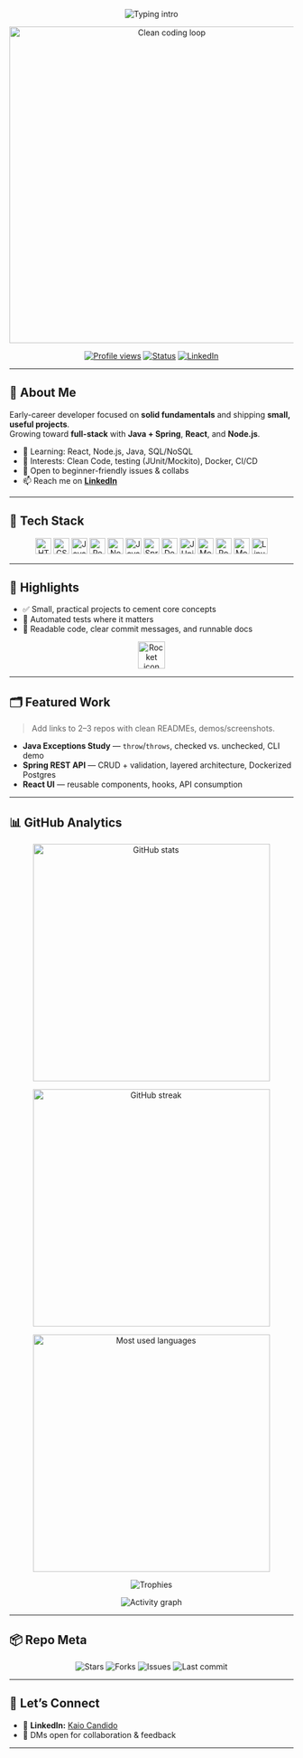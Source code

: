 <!-- Hero -->
<p align="center">
  <img 
    src="https://readme-typing-svg.herokuapp.com?font=Fira+Code&weight=700&size=26&pause=1100&color=00F7FF&center=true&vCenter=true&width=720&lines=Hi%2C+I'm+Kaio+%F0%9F%91%8B;Full-Stack+Developer+in+progress;Java+%2B+Spring+%7C+React+%7C+Node.js;Always+learning%2C+always+building" 
    alt="Typing intro"
  />
</p>

<!-- GIF autoplay (usa .gif direto, inicia sozinho e em loop) -->
<p align="center">
  <img src="https://media.giphy.com/media/26Fxy3Iz1ari8oytO/giphy.gif" width="560" alt="Clean coding loop" />
</p>

<div align="center">
  
[![Profile views](https://komarev.com/ghpvc/?username=kaiocandido&style=for-the-badge&color=0AA67E)](#)
[![Status](https://img.shields.io/badge/Status-Open%20to%20collaboration-6E56CF?style=for-the-badge)](#)
[![LinkedIn](https://img.shields.io/badge/LinkedIn-Kaio%20Candido-0A66C2?logo=linkedin&logoColor=white&style=for-the-badge)](https://www.linkedin.com/in/kaio-c-9813b0285/)

</div>

---

## 👋 About Me
Early-career developer focused on **solid fundamentals** and shipping **small, useful projects**.  
Growing toward **full-stack** with **Java + Spring**, **React**, and **Node.js**.

- 🌱 Learning: React, Node.js, Java, SQL/NoSQL  
- 🧭 Interests: Clean Code, testing (JUnit/Mockito), Docker, CI/CD  
- 🤝 Open to beginner-friendly issues & collabs  
- 📫 Reach me on **[LinkedIn](https://www.linkedin.com/in/kaio-c-9813b0285/)**

---

## 🧰 Tech Stack
<p align="center">
  <img src="https://img.shields.io/badge/HTML5-E34F26?logo=html5&logoColor=white&style=for-the-badge" alt="HTML5" height="28">
  <img src="https://img.shields.io/badge/CSS3-1572B6?logo=css3&logoColor=white&style=for-the-badge" alt="CSS3" height="28">
  <img src="https://img.shields.io/badge/JavaScript-F7DF1E?logo=javascript&logoColor=black&style=for-the-badge" alt="JavaScript" height="28">
  <img src="https://img.shields.io/badge/React-61DAFB?logo=react&logoColor=black&style=for-the-badge" alt="React" height="28">
  <img src="https://img.shields.io/badge/Node.js-339933?logo=node.js&logoColor=white&style=for-the-badge" alt="Node.js" height="28">
  <img src="https://img.shields.io/badge/Java-007396?logo=java&logoColor=white&style=for-the-badge" alt="Java" height="28">
  <img src="https://img.shields.io/badge/Spring%20Boot-6DB33F?logo=springboot&logoColor=white&style=for-the-badge" alt="Spring Boot" height="28">
  <img src="https://img.shields.io/badge/Docker-2496ED?logo=docker&logoColor=white&style=for-the-badge" alt="Docker" height="28">
  <img src="https://img.shields.io/badge/JUnit%205-25A162?logo=junit5&logoColor=white&style=for-the-badge" alt="JUnit 5" height="28">
  <img src="https://img.shields.io/badge/Mockito-8D8D8D?logo=mockito&logoColor=white&style=for-the-badge" alt="Mockito" height="28">
  <img src="https://img.shields.io/badge/PostgreSQL-336791?logo=postgresql&logoColor=white&style=for-the-badge" alt="PostgreSQL" height="28">
  <img src="https://img.shields.io/badge/MongoDB-47A248?logo=mongodb&logoColor=white&style=for-the-badge" alt="MongoDB" height="28">
  <img src="https://img.shields.io/badge/Linux-16D4B9?logo=linux&logoColor=white&style=for-the-badge" alt="Linux" height="28">
</p>

---

## 🚀 Highlights
- ✅ Small, practical projects to cement core concepts  
- 🧪 Automated tests where it matters  
- 🧹 Readable code, clear commit messages, and runnable docs

<!-- Acento visual sem Python -->
<p align="center">
  <img src="https://raw.githubusercontent.com/simple-icons/simple-icons/develop/icons/rocket.svg" width="48" alt="Rocket icon">
</p>

---

## 🗂️ Featured Work
> Add links to 2–3 repos with clean READMEs, demos/screenshots.

- **Java Exceptions Study** — `throw`/`throws`, checked vs. unchecked, CLI demo  
- **Spring REST API** — CRUD + validation, layered architecture, Dockerized Postgres  
- **React UI** — reusable components, hooks, API consumption

---

## 📊 GitHub Analytics
<p align="center">
  <img 
    src="https://github-readme-stats.vercel.app/api?username=kaiocandido&show_icons=true&count_private=true&theme=transparent" 
    width="420" 
    alt="GitHub stats" 
  />
</p>

<p align="center">
  <img 
    src="https://streak-stats.demolab.com?user=kaiocandido&theme=transparent" 
    width="420" 
    alt="GitHub streak"
  />
</p>

<p align="center">
  <img 
    src="https://github-profile-summary-cards.vercel.app/api/cards/most-commit-language?username=kaiocandido&theme=transparent" 
    width="420" 
    alt="Most used languages"
  />
</p>

<p align="center">
  <img 
    src="https://github-profile-trophy.vercel.app/?username=kaiocandido&theme=onestar&no-frame=true&row=1&column=6" 
    alt="Trophies"
  />
</p>

<p align="center">
  <img 
    src="https://github-readme-activity-graph.vercel.app/graph?username=kaiocandido&theme=github-compact&custom_title=Contribution%20Graph" 
    alt="Activity graph"
  />
</p>

---

## 📦 Repo Meta
<p align="center">
  <img src="https://img.shields.io/github/stars/kaiocandido/kaiocandido?style=flat&logo=github" alt="Stars"/>
  <img src="https://img.shields.io/github/forks/kaiocandido/kaiocandido?style=flat&logo=github" alt="Forks"/>
  <img src="https://img.shields.io/github/issues/kaiocandido/kaiocandido?style=flat&logo=github" alt="Issues"/>
  <img src="https://img.shields.io/github/last-commit/kaiocandido/kaiocandido?style=flat&logo=github" alt="Last commit"/>
</p>

---

## 🤝 Let’s Connect
- 💼 **LinkedIn:** [Kaio Candido](https://www.linkedin.com/in/kaio-c-9813b0285/)  
- 💬 DMs open for collaboration & feedback

---


